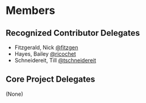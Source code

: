 # Members

## Recognized Contributor Delegates

* Fitzgerald, Nick [@fitzgen](https://github.com/fitzgen)
* Hayes, Bailey [@ricochet](https://github.com/ricochet)
* Schneidereit, Till [@tschneidereit](https://github.com/tschneidereit)

## Core Project Delegates

(None)
